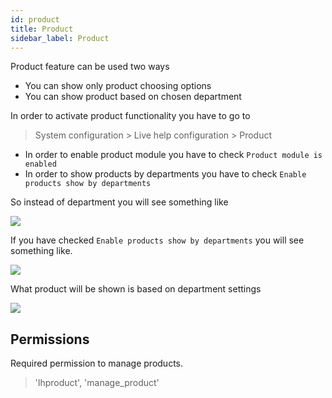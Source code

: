 ```yaml
---
id: product
title: Product
sidebar_label: Product
---
```


Product feature can be used two ways
 * You can show only product choosing options
 * You can show product based on chosen department
 
In order to activate product functionality you have to go to
> System configuration > Live help configuration > Product

 * In order to enable product module you have to check `Product module is enabled`
 * In order to show products by departments you have to check `Enable products show by departments`
 
So instead of department you will see something like
 
![](/img/product/product.jpg)

If you have checked `Enable products show by departments` you will see something like.

![](/img/product/product-by-department.jpg)

What product will be shown is based on department settings

![](/img/product/department-product-configuration.jpg)

## Permissions

Required permission to manage products.

> 'lhproduct', 'manage_product'